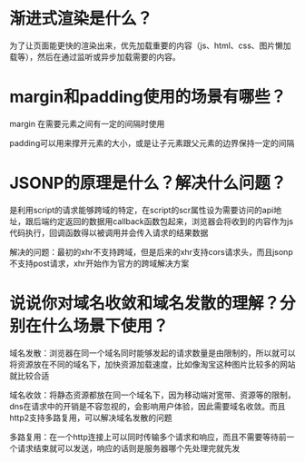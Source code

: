 # 渐进式渲染是什么？

为了让页面能更快的渲染出来，优先加载重要的内容（js、html、css、图片懒加载等），然后在通过监听或异步加载需要的内容。

# margin和padding使用的场景有哪些？

margin 在需要元素之间有一定的间隔时使用

padding可以用来撑开元素的大小，或是让子元素跟父元素的边界保持一定的间隔

# JSONP的原理是什么？解决什么问题？

是利用script的请求能够跨域的特定，在script的scr属性设为需要访问的api地址，跟后端约定返回的数据用callback函数包起来，浏览器会将收到的内容作为js代码执行，回调函数得以被调用并会传入请求的结果数据

解决的问题：最初的xhr不支持跨域，但是后来的xhr支持cors请求头，而且jsonp不支持post请求，xhr开始作为官方的跨域解决方案

# 说说你对域名收敛和域名发散的理解？分别在什么场景下使用？

域名发散：浏览器在同一个域名同时能够发起的请求数量是由限制的，所以就可以将资源放在不同的域名下，加快资源加载速度，比如像淘宝这种图片比较多的网站就比较合适

域名收敛：将静态资源都放在同一个域名下，因为移动端对宽带、资源等的限制，dns在请求中的开销是不容忽视的，会影响用户体验，因此需要域名收敛。而且http2支持多路复用，可以解决域名发散的问题

多路复用：在一个http连接上可以同时传输多个请求和响应，而且不需要等待前一个请求结束就可以发送，响应的话则是服务器哪个先处理完就先发